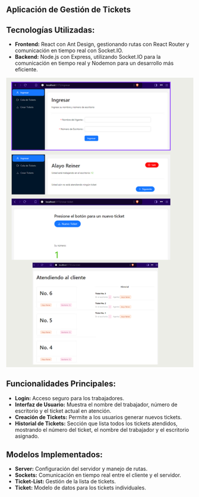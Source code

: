 ## Aplicación de Gestión de Tickets

## Tecnologías Utilizadas:

- **Frontend:** React con Ant Design, gestionando rutas con React Router y comunicación en tiempo real con Socket.IO.
- **Backend:** Node.js con Express, utilizando Socket.IO para la comunicación en tiempo real y Nodemon para un desarrollo más eficiente.

![Imagen de la aplicacion](./Assets/Aplicacion.png)

## Funcionalidades Principales:

- **Login:** Acceso seguro para los trabajadores.
- **Interfaz de Usuario:** Muestra el nombre del trabajador, número de escritorio y el ticket actual en atención.
- **Creación de Tickets:** Permite a los usuarios generar nuevos tickets.
- **Historial de Tickets:** Sección que lista todos los tickets atendidos, mostrando el número del ticket, el nombre del trabajador y el escritorio asignado.

## Modelos Implementados:

- **Server:** Configuración del servidor y manejo de rutas.
- **Sockets:** Comunicación en tiempo real entre el cliente y el servidor.
- **Ticket-List:** Gestión de la lista de tickets.
- **Ticket:** Modelo de datos para los tickets individuales.
